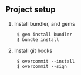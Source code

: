 ## Project setup

1. Install bundler, and gems

        $ gem install bundler
        $ bundle install

2. Install git hooks

        $ overcommit --install
        $ overcommit --sign
